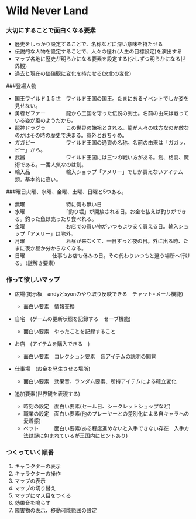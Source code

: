 Wild Never Land
===============

### 大切にすることで面白くなる要素

- 歴史をしっかり設定することで、名称などに深い意味を持たせる
- 伝説的な人物を設定することで、人々の憧れ(人生の目標設定)を演出する
- マップ各地に歴史が明らかになる要素を設定する(少しずつ明らかになる世界観)
- 過去と現在の価値観に変化を持たせる(文化の変化)

###登場人物

- 国王ワイルド１５世　ワイルド王国の国王。たまにあるイベントでしか姿を見せない。
- 勇者ゼファー　　　　龍から王国を守った伝説の剣士。名前の由来は戦っている姿が風のようだから。
- 龍神ドラグラ　　　　この世界の始祖とされる。龍が人々の味方なのか敵なのかはその時の歴史で決まる。意外とおちゃめ。
- ガガピー　　　　　　ワイルド王国の通貨の名称。名前の由来は「ガガッ、ピー」から。
- 武器　　　　　　　　ワイルド王国には三つの戦い方がある。剣、格闘、魔術である。一番人気なのは剣。
- 輸入品　　　　　　　輸入ショップ「アメリー」でしか買えないアイテム類。基本的に高い。

###曜日火曜、水曜、金曜、土曜、日曜と5つある。

- 無曜　　　　　　　　特に何も無い日　　　　　
- 水曜　　　　　　　　「釣り堀」が開放される日。お金を払えば釣りができる。釣った魚は売ったり食べれる。
- 金曜　　　　　　　　お店での買い物がいつもより安く買える日。輸入ショップ「アメリー」は除外。
- 月曜　　　　　　　　お昼が来なくて、一日ずっと夜の日。外に出る時、たまに夜か昼か分からなくなる。
- 日曜      　　　　　仕事もお店も休みの日。その代わりいつもと違う場所へ行ける。（謎解き要素） 

### 作って欲しいマップ

- 広場(掲示板　andyとsyonのやり取り反映できる　チャット•メール機能)　
    - 面白い要素　情報交換

- 自宅　(ゲームの更新状態を記録する　セーブ機能)
    - 面白い要素　やったことを記録すること

- お店　(アイテムを購入できる　)
    - 面白い要素　コレクション要素　各アイテムの説明の閲覧

- 仕事場　(お金を発生させる場所)
    - 面白い要素　効果音、ランダム要素、所持アイテムによる確立変化

- 追加要素(世界観を表現する)
    - 時刻の設定　面白い要素(セール日、シークレットショップなど)
    - 職業の設定　面白い要素(他のプレーヤーとの差別化による自キャラへの愛着感)
    - ペット　　　面白い要素(ある程度進めないと入手できない存在　入手方法は謎に包まれているが王国内にヒントあり)

### つくっていく順番

1. キャラクターの表示
2. キャラクターの操作
3. マップの表示
4. マップの切り替え
5. マップにマス目をつくる
6. 効果音を鳴らす
7. 障害物の表示、移動可能範囲の設定

